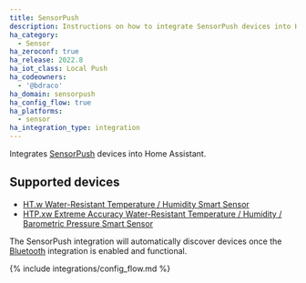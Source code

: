 ```yaml
---
title: SensorPush
description: Instructions on how to integrate SensorPush devices into Home Assistant.
ha_category:
  - Sensor
ha_zeroconf: true
ha_release: 2022.8
ha_iot_class: Local Push
ha_codeowners:
  - '@bdraco'
ha_domain: sensorpush
ha_config_flow: true
ha_platforms:
  - sensor
ha_integration_type: integration
---
```


Integrates [SensorPush](https://www.sensorpush.com/) devices into Home Assistant.

## Supported devices

- [HT.w Water-Resistant Temperature / Humidity Smart Sensor](https://www.sensorpush.com/products/p/ht-w)
- [HTP.xw Extreme Accuracy Water-Resistant Temperature / Humidity / Barometric Pressure Smart Sensor](https://www.sensorpush.com/products/p/htp-xw)

The SensorPush integration will automatically discover devices once the [Bluetooth](/integrations/bluetooth) integration is enabled and functional.

{% include integrations/config_flow.md %}
